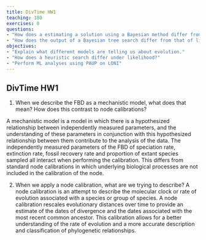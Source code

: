 ```yaml
---
title: DivTime HW1
teaching: 180
exercises: 0
questions:
- "How does a estimating a solution using a Bayesian method differ from likelihood?"
- "How does the output of a Bayesian tree search differ from that of likelihood or parsimony?"
objectives:
- "Explain what different models are telling us about evolution."  
- "How does a heuristic search differ under likelihood?"
- "Perform ML analyses using PAUP on LONI" 
---
```


## DivTime HW1

1. When we describe the FBD as a mechanistic model, what does that mean? How does this contrast to node calibrations?

A mechanistic model is a model in which there is a hypothesized relationship between independently measured parameters, and the understanding of these parameters in conjunction with this hypothesized relationship between them contribute to the analysis of the data.  The independently measured parameters of the FBD of speciation rate, extinction rate, fossil recovery rate and proportion of extant species sampled all interact when performing the calibration.  This differs from standard node calibrations in which underlying biological processes are not included in the calibration of the node.

2. When we apply a node calibration, what are we trying to describe? 
A node calibration is an attempt to describe the molecular clock or rate of evolution associated with a species or group of species.  A node calibration rescales evolutionary distances over time to provide an estimate of the dates of divergence and the dates associated with the most recent common ancestor.  This calibration allows for a better understanding of the rate of evolution and a more accurate description and classification of phylogenetic relationships.
